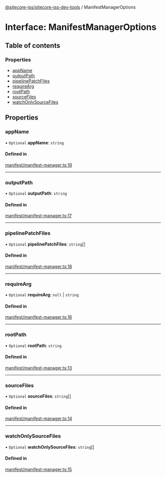 [@sitecore-jss/sitecore-jss-dev-tools](../README.md) / ManifestManagerOptions

# Interface: ManifestManagerOptions

## Table of contents

### Properties

- [appName](ManifestManagerOptions.md#appname)
- [outputPath](ManifestManagerOptions.md#outputpath)
- [pipelinePatchFiles](ManifestManagerOptions.md#pipelinepatchfiles)
- [requireArg](ManifestManagerOptions.md#requirearg)
- [rootPath](ManifestManagerOptions.md#rootpath)
- [sourceFiles](ManifestManagerOptions.md#sourcefiles)
- [watchOnlySourceFiles](ManifestManagerOptions.md#watchonlysourcefiles)

## Properties

### appName

• `Optional` **appName**: `string`

#### Defined in

[manifest/manifest-manager.ts:19](https://github.com/Sitecore/jss/blob/a9a4cb30d/packages/sitecore-jss-dev-tools/src/manifest/manifest-manager.ts#L19)

___

### outputPath

• `Optional` **outputPath**: `string`

#### Defined in

[manifest/manifest-manager.ts:17](https://github.com/Sitecore/jss/blob/a9a4cb30d/packages/sitecore-jss-dev-tools/src/manifest/manifest-manager.ts#L17)

___

### pipelinePatchFiles

• `Optional` **pipelinePatchFiles**: `string`[]

#### Defined in

[manifest/manifest-manager.ts:18](https://github.com/Sitecore/jss/blob/a9a4cb30d/packages/sitecore-jss-dev-tools/src/manifest/manifest-manager.ts#L18)

___

### requireArg

• `Optional` **requireArg**: ``null`` \| `string`

#### Defined in

[manifest/manifest-manager.ts:16](https://github.com/Sitecore/jss/blob/a9a4cb30d/packages/sitecore-jss-dev-tools/src/manifest/manifest-manager.ts#L16)

___

### rootPath

• `Optional` **rootPath**: `string`

#### Defined in

[manifest/manifest-manager.ts:13](https://github.com/Sitecore/jss/blob/a9a4cb30d/packages/sitecore-jss-dev-tools/src/manifest/manifest-manager.ts#L13)

___

### sourceFiles

• `Optional` **sourceFiles**: `string`[]

#### Defined in

[manifest/manifest-manager.ts:14](https://github.com/Sitecore/jss/blob/a9a4cb30d/packages/sitecore-jss-dev-tools/src/manifest/manifest-manager.ts#L14)

___

### watchOnlySourceFiles

• `Optional` **watchOnlySourceFiles**: `string`[]

#### Defined in

[manifest/manifest-manager.ts:15](https://github.com/Sitecore/jss/blob/a9a4cb30d/packages/sitecore-jss-dev-tools/src/manifest/manifest-manager.ts#L15)
